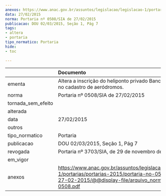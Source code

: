 ```yaml
---
anexos: https://www.anac.gov.br/assuntos/legislacao/legislacao-1/portarias/portarias-2015/portaria-no-0508-sia-de-27-02-2015/@@display-file/arquivo_norma/PA2015-0508.pdf
data: 27/02/2015
norma: Portaria nº 0508/SIA de 27/02/2015
publicacao: DOU 02/03/2015, Seção 1, Pág 7
tags:
- altera
- portaria
tipo_normatico: Portaria
hide: 
- toc 
 
---
```


|                    | Documento                                                                                                                                                         |
|:-------------------|:------------------------------------------------------------------------------------------------------------------------------------------------------------------|
| ementa             | Altera a inscrição do heliponto privado Banco Safra (SP) no cadastro de aeródromos.                                                                               |
| norma              | Portaria nº 0508/SIA de 27/02/2015                                                                                                                                |
| tornada_sem_efeito |                                                                                                                                                                   |
| alterada           |                                                                                                                                                                   |
| data               | 27/02/2015                                                                                                                                                        |
| outros             |                                                                                                                                                                   |
| tipo_normatico     | Portaria                                                                                                                                                          |
| publicacao         | DOU 02/03/2015, Seção 1, Pág 7                                                                                                                                    |
| revogada           | Portaria nº 3703/SIA, de 29 de novembro de 2019.                                                                                                                  |
| em_vigor           |                                                                                                                                                                   |
| anexos             | https://www.anac.gov.br/assuntos/legislacao/legislacao-1/portarias/portarias-2015/portaria-no-0508-sia-de-27-02-2015/@@display-file/arquivo_norma/PA2015-0508.pdf |